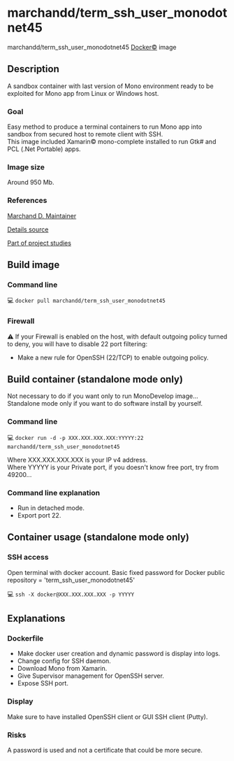 # marchandd/term_ssh_user_monodotnet45

marchandd/term_ssh_user_monodotnet45 [Docker:copyright:](https://docs.docker.com/ "Docker") image

## Description

A sandbox container with last version of Mono environment ready to be exploited for Mono app from Linux or Windows host.

### Goal

Easy method to produce a terminal containers to run Mono app into sandbox from secured host to remote client with SSH.  
This image included Xamarin:copyright: mono-complete installed to run Gtk# and PCL (.Net Portable) apps.

### Image size

Around 950 Mb.

### References

[Marchand D. Maintainer](https://github.com/marchandd/ "Maintainer")

[Details source](https://github.com/marchandd/term_ssh_user_monodotnet45/ "Details")

[Part of project studies](https://github.com/marchandd/docker_index/ "References")

## Build image

### Command line

:computer: `docker pull marchandd/term_ssh_user_monodotnet45`

### Firewall

:warning: If your Firewall is enabled on the host, with default outgoing policy turned to 
deny, 
you will have to disable 22 port filtering:  
- Make a new rule for OpenSSH (22/TCP) to enable outgoing policy.

## Build container (standalone mode only)

Not necessary to do if you want only to run MonoDevelop image...         
Standalone mode only if you want to do software install by yourself.

### Command line

:computer: `docker run -d -p XXX.XXX.XXX.XXX:YYYYY:22 marchandd/term_ssh_user_monodotnet45`

Where XXX.XXX.XXX.XXX is your IP v4 address.  
Where YYYYY is your Private port, if you doesn't know free port, try from 49200...

### Command line explanation

- Run in detached mode.
- Export port 22.

## Container usage (standalone mode only)

### SSH access

Open terminal with docker account.
Basic fixed password for Docker public repository = 'term_ssh_user_monodotnet45'

:computer: `ssh -X docker@XXX.XXX.XXX.XXX -p YYYYY`

## Explanations

### Dockerfile

- Make docker user creation and dynamic password is display into logs.
- Change config for SSH daemon.
- Download Mono from Xamarin.
- Give Supervisor management for OpenSSH server.
- Expose SSH port.

### Display

Make sure to have installed OpenSSH client or GUI SSH client (Putty).

### Risks

A password is used and not a certificate that could be more secure.
